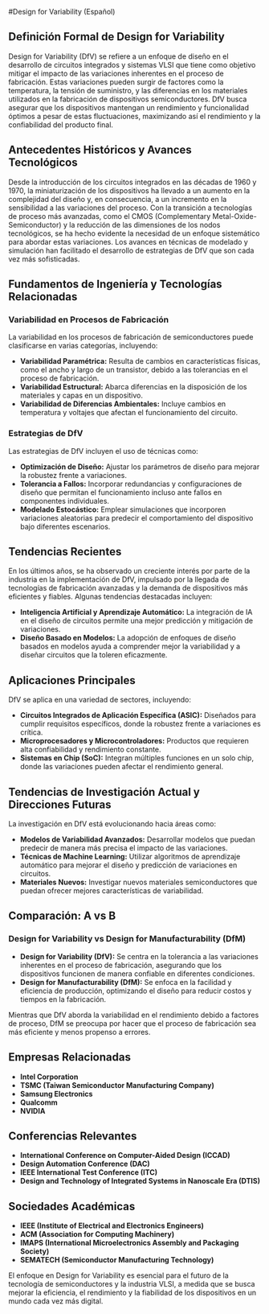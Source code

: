 #Design for Variability (Español)

## Definición Formal de Design for Variability

Design for Variability (DfV) se refiere a un enfoque de diseño en el desarrollo de circuitos integrados y sistemas VLSI que tiene como objetivo mitigar el impacto de las variaciones inherentes en el proceso de fabricación. Estas variaciones pueden surgir de factores como la temperatura, la tensión de suministro, y las diferencias en los materiales utilizados en la fabricación de dispositivos semiconductores. DfV busca asegurar que los dispositivos mantengan un rendimiento y funcionalidad óptimos a pesar de estas fluctuaciones, maximizando así el rendimiento y la confiabilidad del producto final.

## Antecedentes Históricos y Avances Tecnológicos

Desde la introducción de los circuitos integrados en las décadas de 1960 y 1970, la miniaturización de los dispositivos ha llevado a un aumento en la complejidad del diseño y, en consecuencia, a un incremento en la sensibilidad a las variaciones del proceso. Con la transición a tecnologías de proceso más avanzadas, como el CMOS (Complementary Metal-Oxide-Semiconductor) y la reducción de las dimensiones de los nodos tecnológicos, se ha hecho evidente la necesidad de un enfoque sistemático para abordar estas variaciones. Los avances en técnicas de modelado y simulación han facilitado el desarrollo de estrategias de DfV que son cada vez más sofisticadas.

## Fundamentos de Ingeniería y Tecnologías Relacionadas

### Variabilidad en Procesos de Fabricación

La variabilidad en los procesos de fabricación de semiconductores puede clasificarse en varias categorías, incluyendo:

- **Variabilidad Paramétrica:** Resulta de cambios en características físicas, como el ancho y largo de un transistor, debido a las tolerancias en el proceso de fabricación.
- **Variabilidad Estructural:** Abarca diferencias en la disposición de los materiales y capas en un dispositivo.
- **Variabilidad de Diferencias Ambientales:** Incluye cambios en temperatura y voltajes que afectan el funcionamiento del circuito.

### Estrategias de DfV

Las estrategias de DfV incluyen el uso de técnicas como:

- **Optimización de Diseño:** Ajustar los parámetros de diseño para mejorar la robustez frente a variaciones.
- **Tolerancia a Fallos:** Incorporar redundancias y configuraciones de diseño que permitan el funcionamiento incluso ante fallos en componentes individuales.
- **Modelado Estocástico:** Emplear simulaciones que incorporen variaciones aleatorias para predecir el comportamiento del dispositivo bajo diferentes escenarios.

## Tendencias Recientes

En los últimos años, se ha observado un creciente interés por parte de la industria en la implementación de DfV, impulsado por la llegada de tecnologías de fabricación avanzadas y la demanda de dispositivos más eficientes y fiables. Algunas tendencias destacadas incluyen:

- **Inteligencia Artificial y Aprendizaje Automático:** La integración de IA en el diseño de circuitos permite una mejor predicción y mitigación de variaciones.
- **Diseño Basado en Modelos:** La adopción de enfoques de diseño basados en modelos ayuda a comprender mejor la variabilidad y a diseñar circuitos que la toleren eficazmente.
  
## Aplicaciones Principales

DfV se aplica en una variedad de sectores, incluyendo:

- **Circuitos Integrados de Aplicación Específica (ASIC):** Diseñados para cumplir requisitos específicos, donde la robustez frente a variaciones es crítica.
- **Microprocesadores y Microcontroladores:** Productos que requieren alta confiabilidad y rendimiento constante.
- **Sistemas en Chip (SoC):** Integran múltiples funciones en un solo chip, donde las variaciones pueden afectar el rendimiento general.

## Tendencias de Investigación Actual y Direcciones Futuras

La investigación en DfV está evolucionando hacia áreas como:

- **Modelos de Variabilidad Avanzados:** Desarrollar modelos que puedan predecir de manera más precisa el impacto de las variaciones.
- **Técnicas de Machine Learning:** Utilizar algoritmos de aprendizaje automático para mejorar el diseño y predicción de variaciones en circuitos.
- **Materiales Nuevos:** Investigar nuevos materiales semiconductores que puedan ofrecer mejores características de variabilidad.

## Comparación: A vs B

### Design for Variability vs Design for Manufacturability (DfM)

- **Design for Variability (DfV):** Se centra en la tolerancia a las variaciones inherentes en el proceso de fabricación, asegurando que los dispositivos funcionen de manera confiable en diferentes condiciones.
- **Design for Manufacturability (DfM):** Se enfoca en la facilidad y eficiencia de producción, optimizando el diseño para reducir costos y tiempos en la fabricación.

Mientras que DfV aborda la variabilidad en el rendimiento debido a factores de proceso, DfM se preocupa por hacer que el proceso de fabricación sea más eficiente y menos propenso a errores.

## Empresas Relacionadas

- **Intel Corporation**
- **TSMC (Taiwan Semiconductor Manufacturing Company)**
- **Samsung Electronics**
- **Qualcomm**
- **NVIDIA**

## Conferencias Relevantes

- **International Conference on Computer-Aided Design (ICCAD)**
- **Design Automation Conference (DAC)**
- **IEEE International Test Conference (ITC)**
- **Design and Technology of Integrated Systems in Nanoscale Era (DTIS)**

## Sociedades Académicas

- **IEEE (Institute of Electrical and Electronics Engineers)**
- **ACM (Association for Computing Machinery)**
- **IMAPS (International Microelectronics Assembly and Packaging Society)**
- **SEMATECH (Semiconductor Manufacturing Technology)**

El enfoque en Design for Variability es esencial para el futuro de la tecnología de semiconductores y la industria VLSI, a medida que se busca mejorar la eficiencia, el rendimiento y la fiabilidad de los dispositivos en un mundo cada vez más digital.